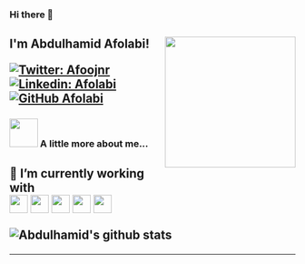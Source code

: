 ### Hi there 👋

<h2>  I'm Abdulhamid Afolabi!

<img align='right' src="https://github.com/Afoojnr/Afoojnr/assets/91747275/c6739d2a-e8e0-4037-a985-7872b61c546c" width="230">



[![Twitter: Afoojnr](https://img.shields.io/twitter/follow/Afoojnr?style=social)](https://twitter.com/Afoojnr)
[![Linkedin: Afolabi](https://img.shields.io/badge/-Afolabi-blue?style=flat-square&logo=Linkedin&logoColor=white&link=https://www.linkedin.com/in/abdulhamid-afolabi-065b38160/)](https://www.linkedin.com/in/abdulhamid-afolabi-065b38160)
[![GitHub Afolabi](https://img.shields.io/github/followers/afoojnr?label=follow&style=social)](https://github.com/Afoojnr)

 ### <img src="https://media.giphy.com/media/VgCDAzcKvsR6OM0uWg/giphy.gif" width="50"> A little more about me... 

<h2>🔭 I’m currently working with <br/>
  
<div flex>
<img height="32" width="32" src="https://cdn.simpleicons.org/javascript/#F7DF1E" />
<img height="32" width="32" src="https://cdn.simpleicons.org/React/#61DAFB" />
<img height="32" width="32" src="https://cdn.simpleicons.org/Next.js/white" />
<img height="32" width="32" src="https://cdn.simpleicons.org/redux/#764ABC" />
<img height="32" width="32" src="https://cdn.simpleicons.org/jest/#C21325" />
</div>

  
![Abdulhamid's github stats](https://github-readme-stats.vercel.app/api?username=afoojnr&show_icons=true&theme=dracula&hide=stars,issues)



---
<!--
**Afoojnr/Afoojnr** is a ✨ _special_ ✨ repository because its `README.md` (this file) appears on your GitHub profile.

Here are some ideas to get you started:

- 🔭 I’m currently working on ...
- 🌱 I’m currently learning ...
- 👯 I’m looking to collaborate on ...
- 🤔 I’m looking for help with ...
- 💬 Ask me about ...
- 📫 How to reach me: ...
- 😄 Pronouns: ...
- ⚡ Fun fact: ...
-->
